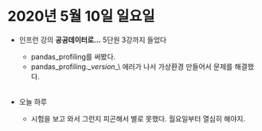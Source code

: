 # 2020년 5월 10일 일요일 

- 인프런 강의 **공공데이터로...** 5단원 3강까지 들었다
  - pandas_profiling를 써봤다.
  - pandas_profiling.\__version__\ 에러가 나서 가상환경 만들어서 문제를 해결했다. 
  <br>
  
- 오늘 하루 
  - 시험을 보고 와서 그런지 피곤해서 별로 못했다. 월요일부터 열심히 해야지.
